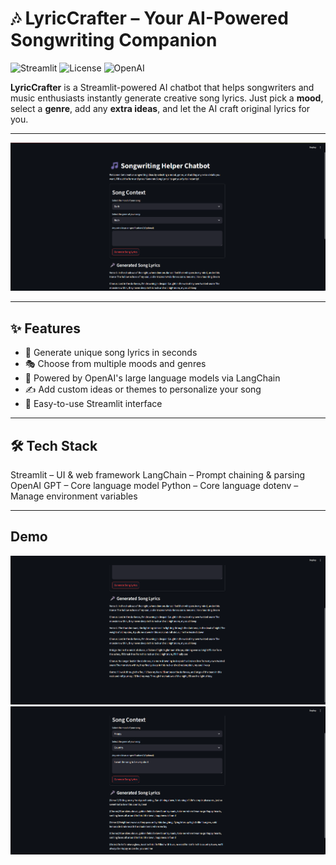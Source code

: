 # 🎶 LyricCrafter – Your AI-Powered Songwriting Companion

![Streamlit](https://img.shields.io/badge/built%20with-Streamlit-red?logo=streamlit)
![License](https://img.shields.io/badge/license-MIT-green)
![OpenAI](https://img.shields.io/badge/powered%20by-OpenAI-blue?logo=openai)

**LyricCrafter** is a Streamlit-powered AI chatbot that helps songwriters and music enthusiasts instantly generate creative song lyrics. Just pick a **mood**, select a **genre**, add any **extra ideas**, and let the AI craft original lyrics for you.

---

![main](test1.png)

---

## ✨ Features

- 🎼 Generate unique song lyrics in seconds
- 🎭 Choose from multiple moods and genres
- 🧠 Powered by OpenAI's large language models via LangChain
- ✍️ Add custom ideas or themes to personalize your song
- 🧰 Easy-to-use Streamlit interface

---

## 🛠️ Tech Stack

Streamlit – UI & web framework
LangChain – Prompt chaining & parsing
OpenAI GPT – Core language model
Python – Core language
dotenv – Manage environment variables

---

## Demo

![main1](test2.png)
![main2](test3.png)
